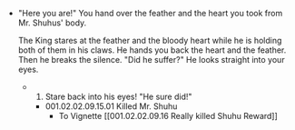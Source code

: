 - "Here you are!" You hand over the feather and the heart you took from Mr. Shuhus' body.
  
  The King stares at the feather and the bloody heart while he is holding both of them in his claws. He hands you back the heart and the feather. Then he breaks the silence.  "Did he suffer?" He looks straight into your eyes.
	- 1. Stare back into his eyes! "He sure did!"
		- 001.02.02.09.15.01 Killed Mr. Shuhu
			- To Vignette [[001.02.02.09.16 Really killed Shuhu Reward]]